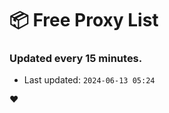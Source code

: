 # :package: Free Proxy List
### Updated every 15 minutes.

- Last updated: `2024-06-13 05:24`

:heart:
